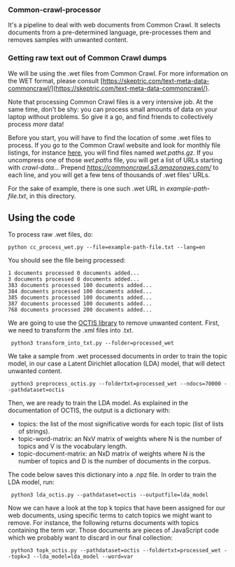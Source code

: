 ### Common-crawl-processor
It's a pipeline to deal with web documents from Common Crawl. It selects documents from a pre-determined language, pre-processes them and removes samples with unwanted content. 

### Getting raw text out of Common Crawl dumps

We will be using the .wet files from Common Crawl. For more information on the WET format, please consult [https://skeptric.com/text-meta-data-commoncrawl/](https://skeptric.com/text-meta-data-commoncrawl/}.

Note that processing Common Crawl files is a very intensive job. At the same time, don't be shy: you can process small amounts of data on your laptop without problems. So give it a go, and find friends to collectively process *more* data!

Before you start, you will have to find the location of some .wet files to process. If you go to the Common Crawl website and look for monthly file listings, for instance [here](https://commoncrawl.s3.amazonaws.com/crawl-data/CC-MAIN-2020-50/index.html), you will find files named *wet.paths.gz*. If you uncompress one of those *wet.paths* file, you will get a list of URLs starting with *crawl-data...* Prepend *https://commoncrawl.s3.amazonaws.com/* to each line, and you will get a few tens of thousands of .wet files' URLs.

For the sake of example, there is one such .wet URL in *example-path-file.txt*, in this directory.

## Using the code


To process raw .wet files, do:

    python cc_process_wet.py --file=example-path-file.txt --lang=en
    
You should see the file being processed:

    1 documents processed 0 documents added...
    3 documents processed 0 documents added...
    383 documents processed 100 documents added...
    384 documents processed 100 documents added...
    385 documents processed 100 documents added...
    387 documents processed 100 documents added...
    768 documents processed 200 documents added...
    
We are going to use the [OCTIS library](https://github.com/MIND-Lab/OCTIS) to remove unwanted content. First, we need to transform the .xml files into .txt.

     python3 transform_into_txt.py --folder=processed_wet
     
We take a sample from .wet processed documents in order to train the topic model, in our case a Latent Dirichlet allocation (LDA) model, that will detect unwanted content. 

     python3 preprocess_octis.py --foldertxt=processed_wet --ndocs=70000 --pathdataset=octis
     
Then, we are ready to train the LDA model. As explained in the documentation of OCTIS, the output is a dictionary with:
* topics: the list of the most significative words for each topic (list of lists of strings).
* topic-word-matrix: an NxV matrix of weights where N is the number of topics and V is the vocabulary length.
* topic-document-matrix: an NxD matrix of weights where N is the number of topics and D is the number of documents in the corpus.

The code below saves this dictionary into a .npz file. In order to train the LDA model, run:

     python3 lda_octis.py --pathdataset=octis --outputfile=lda_model
     
Now we can have a look at the top k topics that have been assigned for our web documents, using specific terms to catch topics we might want to remove. For instance, the following returns documents with topics containing the term *var*. Those documents are pieces of JavaScript code which we probably want to discard in our final collection:

     python3 topk_octis.py --pathdataset=octis --foldertxt=processed_wet --topk=3 --lda_model=lda_model --word=var



     

